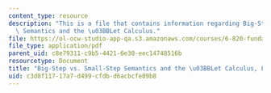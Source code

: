 ```yaml
---
content_type: resource
description: "This is a file that contains information regarding Big-Step vs. Small-Step\
  \ Semantics and the \u03BBLet Calculus."
file: https://ol-ocw-studio-app-qa.s3.amazonaws.com/courses/6-820-fundamentals-of-program-analysis-fall-2015/c3d8f11717a7d499cfdbd6acbcfe09b8_MIT6_820F15_L03.pdf
file_type: application/pdf
parent_uid: c8e79311-c9b5-4421-6e30-eec14748516b
resourcetype: Document
title: "Big-Step vs. Small-Step Semantics and the \u03BBLet Calculus, Lecture 3"
uid: c3d8f117-17a7-d499-cfdb-d6acbcfe09b8
---
```

